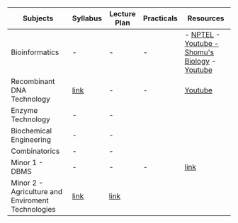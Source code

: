 
|  Subjects | Syllabus  | Lecture Plan | Practicals | Resources | 
| --------- | ----------- | ---------- | ---------- | ---------- | 
| Bioinformatics | - | - | - | - [NPTEL](https://onlinecourses.nptel.ac.in/noc21_bt06/course) - [Youtube - Shomu's Biology](https://www.youtube.com/playlist?list=PLb0WW0k29aHrF8aZzK17ORTesZsd-lING) - [Youtube](https://www.youtube.com/playlist?list=PLtNHazY8vVekkvNx4d5FS3PTJJo7kbUXC) |
| Recombinant DNA Technology | [link](https://docs.google.com/document/d/1NL-r3Hv8cS0XNphtPGSUsKWQi2l3Y4ZE6cWnSNmpLQQ/edit) | - | - | [Youtube](https://www.youtube.com/playlist?list=PLtNHazY8vVen7uBRmtK56CYV7hJEuaIw9) |
| Enzyme Technology | - | - |
| Biochemical Engineering | - | - |
| Combinatorics| - | - |
| Minor 1 - DBMS | - | - | - | [link](https://github.com/cybergeekgyan/Biotechnology/tree/main/Semester%205/Minor%201%20-)
| Minor 2 - Agriculture and Enviroment Technologies | [link](https://docs.google.com/document/d/1gGT5jBar7wLapP5iy7yFRGjwSSdrvc94UQ3y9Opx8CQ/edit) | [link](https://docs.google.com/document/d/1C2E-Bw-JhVomHWkXU1aV-XSI1GBlyN_zHCgeQuI9nf0/edit)|

